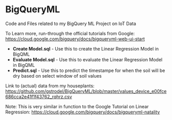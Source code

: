 # BigQueryML
Code and Files related to my BigQuery ML Project on IoT Data

To Learn more, run-through the official tutorials from Google: https://cloud.google.com/bigquery/docs/bigqueryml-web-ui-start

* **Create Model.sql** - Use this to create the Linear Regression Model in BigQML
* **Evaluate Model.sql**	- Use this to evaluate the Linear Regression Model in BigQML 
* **Predict.sql** - Use this to predict the timestampe for when the soil will be dry based on select window of soil values

Link to (actual) data from my houseplants: https://github.com/gstrodel/BigQueryML/blob/master/values_device_e00fce686cca2e41f1f43762_rqhrz.csv


Note: This is very similar in function to the Google Tutorial on Linear Regression: https://cloud.google.com/bigquery/docs/bigqueryml-natality

